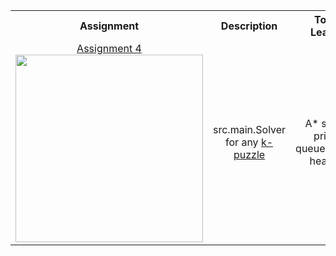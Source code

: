 
 <table style="width:100%">
  <tr>
    <th>Assignment</th>
    <th>Description</th>
    <th>Topics Learned</th>
  </tr>
  <tr>
    <td>
      <div align="center">
        <a href="https://www.cs.princeton.edu/courses/archive/spring25/cos226/assignments/kdtree/specification.php"> Assignment 4 </a>
      </div>
      <a href="https://github.com/ryanalbertson/COS226_Princeton_University/tree/master/Assignment4">
        <img src="./src/resources/logo.png" width = 300>
      </a>
    </td>
    <td>
      <div align="center"> src.main.Solver for any <a href="https://en.wikipedia.org/wiki/15_puzzle"> k-puzzle </a> </div>
    </td>
    <td>
     <div align="center"> A* search, priority queues/heaps, heapsort </div>
    </td>
  </tr>
  </table>
